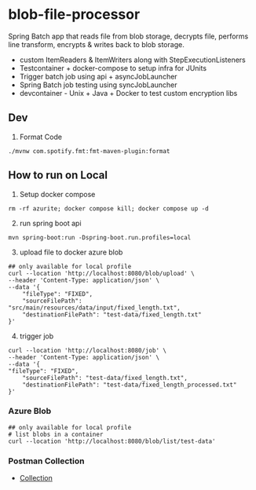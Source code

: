 # blob-file-processor
Spring Batch app that reads file from blob storage, decrypts file, performs line transform, encrypts & writes back to blob storage.

- custom ItemReaders & ItemWriters along with StepExecutionListeners
- Testcontainer + docker-compose to setup infra for JUnits
- Trigger batch job using api + asyncJobLauncher
- Spring Batch job testing using syncJobLauncher
- devcontainer - Unix + Java + Docker to test custom encryption libs

## Dev
1. Format Code
```shell
./mvnw com.spotify.fmt:fmt-maven-plugin:format
```


## How to run on Local
1. Setup docker compose
```shell
rm -rf azurite; docker compose kill; docker compose up -d
```
2. run spring boot api
```shell
mvn spring-boot:run -Dspring-boot.run.profiles=local
```
3. upload file to docker azure blob
```shell
## only available for local profile
curl --location 'http://localhost:8080/blob/upload' \
--header 'Content-Type: application/json' \
--data '{
    "fileType": "FIXED",
    "sourceFilePath": "src/main/resources/data/input/fixed_length.txt",
    "destinationFilePath": "test-data/fixed_length.txt"
}'
```
4. trigger job
```shell
curl --location 'http://localhost:8080/job' \
--header 'Content-Type: application/json' \
--data '{
"fileType": "FIXED",
    "sourceFilePath": "test-data/fixed_length.txt",
    "destinationFilePath": "test-data/fixed_length_processed.txt"
}'
```


### Azure Blob
```shell
## only available for local profile
# list blobs in a container
curl --location 'http://localhost:8080/blob/list/test-data'
```

### Postman Collection
- [Collection](./docs/file_processing_postman.json)
